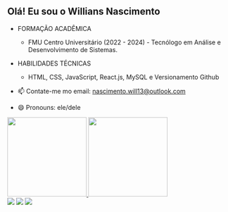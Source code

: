 ## Olá! Eu sou o Willians Nascimento


- FORMAÇÃO ACADÊMICA
  - FMU Centro Universitário (2022 - 2024) -
    Tecnólogo em Análise e Desenvolvimento de Sistemas.

- HABILIDADES TÉCNICAS
   - HTML, CSS, JavaScript, React.js, MySQL e Versionamento Github

- 📫 Contate-me mo email: nascimento.will13@outlook.com
- 😄 Pronouns: ele/dele

<div>
  <a href="https://github.com/willnasciment">
  <img height="180em" src="https://github-readme-stats.vercel.app/api?username=willnasciment&show_icons=true&theme=dark&include_all_commits=true&count_private=true"/>
  <img height="180em" src="https://github-readme-stats.vercel.app/api/top-langs/?username=willnasciment&layout=compact&langs_count=7&theme=dark"/>
</div>

<div>
  <a href="https://www.instagram.com/will_nct/" target="_blank"><img src="https://img.shields.io/badge/-Instagram-%23E4405F?style=for-the-badge&logo=instagram&logoColor=white" target="_blank"></a>
 	<a href="https://discord.gg/WILL#0028" target="_blank"><img src="https://img.shields.io/badge/Discord-7289DA?style=for-the-badge&logo=discord&logoColor=white" target="_blank"></a> 
  <a href="https://www.linkedin.com/in/willians-nascimento-495664242/" target="_blank"><img src="https://img.shields.io/badge/-LinkedIn-%230077B5?style=for-the-badge&logo=linkedin&logoColor=white" target="_blank"></a> 
 
</div>
